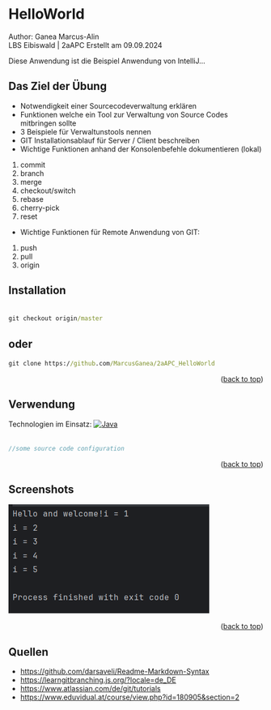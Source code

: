 <a name="readme-top"></a>
# HelloWorld
Author: Ganea Marcus-Alin <br>
LBS Eibiswald | 2aAPC
Erstellt am 09.09.2024

Diese Anwendung ist die Beispiel Anwendung von IntelliJ...<br>

## Das Ziel der Übung

* Notwendigkeit einer Sourcecodeverwaltung erklären
* Funktionen welche ein Tool zur Verwaltung von Source Codes mitbringen sollte
* 3 Beispiele für Verwaltunstools nennen
* GIT Installationsablauf für Server / Client beschreiben
* Wichtige Funktionen anhand der Konsolenbefehle dokumentieren (lokal)
1. commit
2. branch
3. merge
4. checkout/switch
5. rebase
6. cherry-pick
7. reset
* Wichtige Funktionen für Remote Anwendung von GIT: 

1. push
2. pull
3. origin 

## Installation

```cmd

git checkout origin/master
```
## oder
```cmd
git clone https://github.com/MarcusGanea/2aAPC_HelloWorld

```
<p align="right">(<a href="#readme-top">back to top</a>)</p>

## Verwendung
Technologien im Einsatz:
[![Java][java.com]][java-url]

```php

//some source code configuration

```
<p align="right">(<a href="#readme-top">back to top</a>)</p>

## Screenshots

[![Screen Shot][product-screenshot]](Screen.png)

<p align="right">(<a href="#readme-top">back to top</a>)</p>


<!-- MARKDOWN LINKS & IMAGES -->
<!-- https://www.markdownguide.org/basic-syntax/#reference-style-links -->
[java.com]: https://img.shields.io/badge/Java-ED8B00?style=for-the-badge&logo=openjdk&logoColor=white
[java-url]: https://www.java.com/de/
[product-screenshot]: Screen.png

## Quellen

* https://github.com/darsaveli/Readme-Markdown-Syntax
* https://learngitbranching.js.org/?locale=de_DE
* https://www.atlassian.com/de/git/tutorials
* https://www.eduvidual.at/course/view.php?id=180905&section=2
